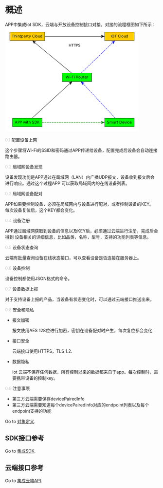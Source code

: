 # 概述
APP中集成iot SDK，云端与开放设备控制接口对接。对接的流程框图如下所示：
![整体框图](arch.png "整体框图")

<span style="color:#ccc">0.1</span> 配置设备上网

这个步骤将Wi-Fi的SSID和密码通过APP传递给设备，配置完成后设备会自动连接路由器。

<span style="color:#ccc">0.2</span> 局域网设备发现

设备发现功能是APP通过在局域网（LAN）内广播UDP报文，设备收到报文后会进行响应。通过这个过程APP
可以获取局域网内的在线设备列表。

<span style="color:#ccc">0.3</span> 局域网设备配对

APP如果要控制设备，必须在局域网内与设备进行配对，或者控制设备的KEY。
每次设备复位后，这个KEY都会变化。

<span style="color:#ccc">0.4</span> 设备注册

APP通过局域网获取到设备的信息以及KEY后，必须通过云端进行注册，完成后会得到
设备相关的详细信息，比如品类，名称，型号，支持的功能列表等信息。

<span style="color:#ccc">0.5</span> 设备状态查询

云端有批量查询设备在线状态接口，可以查看设备是否连接在服务器上。

<span style="color:#ccc">0.6</span> 设备控制

设备控制都使用JSON格式的命令。

<span style="color:#ccc">0.7</span> 设备数据上报

对于支持设备上报的产品，当设备有状态变化时，可以通过云端接口推送出来。

<span style="color:#ccc">0.8</span> 安全和隐私
  * 报文加密

    报文使用AES 128位进行加密，密钥在设备配对时产生，每次复位都会变化

  * 接口安全

    云端接口使用HTTPS，TLS 1.2.

  * 数据隐私

    iot 云端不保存任何数据，所有控制以来的数据都来自于app。每次控制时，需要携带设备的控制key。

<span style="color:#ccc">0.9</span> 注意事项
  * 第三方云端需要保存devicePairedInfo
  * 第三方云端需要知道每个devicePairedInfo对应的endpoint列表以及每个endpoint支持的功能
  
  Go to [对象定义](object-definition.md).

  ## SDK接口参考
  Go to [集成SDK](sdk-integrations.md).

  ## 云端接口参考
  Go to [集成云端API](cloud-integrations.md).
